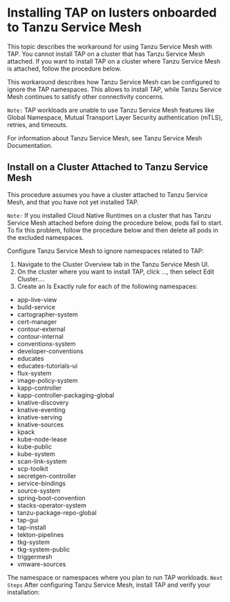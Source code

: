 # Installing TAP on lusters onboarded to Tanzu Service Mesh

This topic describes the workaround for using Tanzu Service Mesh with TAP. You cannot install TAP on a cluster that has Tanzu Service Mesh attached. If you want to install TAP on a cluster where Tanzu Service Mesh is attached, follow the procedure below.

This workaround describes how Tanzu Service Mesh can be configured to ignore the TAP namespaces. This allows to install TAP, while Tanzu Service Mesh continues to satisfy other connectivity concerns.

`Note:` TAP workloads are unable to use Tanzu Service Mesh features like Global Namespace, Mutual Transport Layer Security authentication (mTLS), retries, and timeouts.

For information about Tanzu Service Mesh, see Tanzu Service Mesh Documentation.

## Install on a Cluster Attached to Tanzu Service Mesh
This procedure assumes you have a cluster attached to Tanzu Service Mesh, and that you have not yet installed TAP.

`Note:` If you installed Cloud Native Runtimes on a cluster that has Tanzu Service Mesh attached before doing the procedure below, pods fail to start. To fix this problem, follow the procedure below and then delete all pods in the excluded namespaces.

Configure Tanzu Service Mesh to ignore namespaces related to TAP:

1. Navigate to the Cluster Overview tab in the Tanzu Service Mesh UI.
2. On the cluster where you want to install TAP, click ..., then select Edit Cluster....
3. Create an Is Exactly rule for each of the following namespaces:
+	app-live-view
+	build-service
+	cartographer-system
+	cert-manager
+	contour-external
+	contour-internal
+	conventions-system
+	developer-conventions
+	educates
+	educates-tutorials-ui
+	flux-system
+	image-policy-system
+	kapp-controller
+	kapp-controller-packaging-global
+	knative-discovery
+	knative-eventing
+	knative-serving
+	knative-sources
+	kpack
+	kube-node-lease
+	kube-public
+	kube-system
+	scan-link-system
+	scp-toolkit
+	secretgen-controller
+	service-bindings
+	source-system
+	spring-boot-convention
+	stacks-operator-system
+	tanzu-package-repo-global
+	tap-gui
+	tap-install
+	tekton-pipelines
+	tkg-system
+	tkg-system-public
+	triggermesh
+	vmware-sources

The namespace or namespaces where you plan to run TAP workloads.
`Next Steps`
After configuring Tanzu Service Mesh, install TAP and verify your installation:
